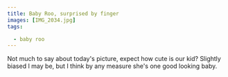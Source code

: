 ```yaml
---
title: Baby Roo, surprised by finger
images: [IMG_2034.jpg]
tags:

  - baby roo
---
```

Not much to say about today's picture, expect how cute is our kid? Slightly biased I may be, but I think by any measure she's one good looking baby.